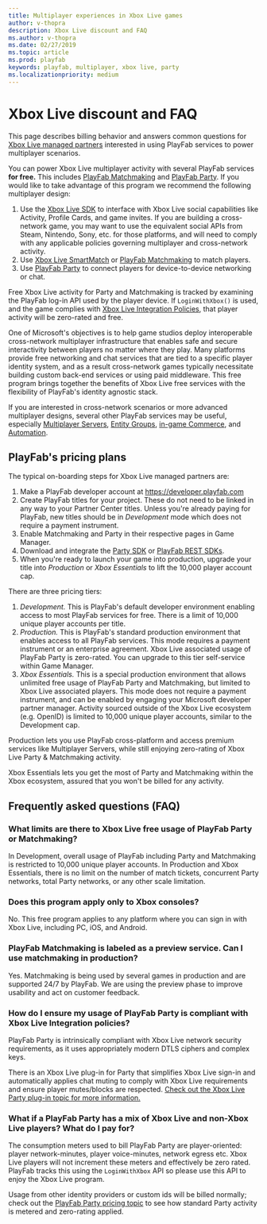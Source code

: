 ```yaml
---
title: Multiplayer experiences in Xbox Live games
author: v-thopra
description: Xbox Live discount and FAQ
ms.author: v-thopra
ms.date: 02/27/2019
ms.topic: article
ms.prod: playfab
keywords: playfab, multiplayer, xbox live, party
ms.localizationpriority: medium
---
```


# Xbox Live discount and FAQ

This page describes billing behavior and answers common questions for [Xbox Live managed partners](https://docs.microsoft.com/gaming/xbox-live/get-started/setup-partner-center/setup-partner-center-id-partners) interested in using PlayFab services to power multiplayer scenarios.

You can power Xbox Live multiplayer activity with several PlayFab services **for free.** This includes [PlayFab Matchmaking](../../multiplayer/matchmaking/index.md) and [PlayFab Party](../../multiplayer/networking/index.md). If you would like to take advantage of this program we recommend the following multiplayer design:

1. Use the [Xbox Live SDK](https://docs.microsoft.com/gaming/xbox-live) to interface with Xbox Live social capabilities like
Activity, Profile Cards, and game invites. If you are building a cross-network game, you may want to use the equivalent social APIs from Steam, Nintendo, Sony, etc. for those platforms, and will need to comply with any applicable policies governing multiplayer and cross-network activity.
2. Use [Xbox Live SmartMatch](https://docs.microsoft.com/gaming/xbox-live/multiplayer/multiplayer-manager/play-multiplayer-with-matchmaking) or  [PlayFab Matchmaking](../../multiplayer/matchmaking/index.md) to match players.
3. Use [PlayFab Party](../../multiplayer/networking/index.md) to connect players for device-to-device networking or chat.

Free Xbox Live activity for Party and Matchmaking is tracked by examining the PlayFab log-in API used by the player device. If `LoginWithXbox()` is used, and the game complies with [Xbox Live Integration Policies](https://aka.ms/XboxLivePolicy), that player activity will be zero-rated and free.

One of Microsoft's objectives is to help game studios deploy interoperable cross-network multiplayer infrastructure that enables safe and secure interactivity between players no matter where they play. Many platforms provide free networking and chat services that are tied to a specific player identity system, and as a result cross-network games typically necessitate building custom back-end services or using paid middleware. This free program brings together the benefits of Xbox Live free services with the flexibility of PlayFab's identity agnostic stack.

If you are interested in cross-network scenarios or more advanced multiplayer designs, several other PlayFab services may be useful, especially [Multiplayer Servers](../servers/index.md), [Entity Groups](../../data/playerdata/index.md), [in-game Commerce](https://docs.microsoft.com/gaming/playfab/index#pivot=documentation&panel=commerce), and [Automation](https://docs.microsoft.com/gaming/playfab/index#pivot=documentation&panel=automation).

##  PlayFab's pricing plans
The typical on-boarding steps for Xbox Live managed partners are:

1. Make a PlayFab developer account at https://developer.playfab.com
2. Create PlayFab titles for your project. These do not need to be linked in any way to your Partner Center titles. Unless you're already paying for PlayFab, new titles should be in *Development* mode which does not require a payment instrument. 
3. Enable Matchmaking and Party in their respective pages in Game Manager.
4. Download and integrate the [Party SDK](https://docs.microsoft.com/gaming/playfab/features/multiplayer/networking/) or [PlayFab REST SDKs](https://docs.microsoft.com/gaming/playfab/index#pivot=documentation&panel=sdks).
5. When you're ready to launch your game into production, upgrade your title into *Production* or *Xbox Essentials* to lift the 10,000 player account cap.

There are three pricing tiers:

1. *Development.* This is PlayFab's default developer environment enabling access to most PlayFab services for free. There is a limit of 10,000 unique player accounts per title.
1. *Production.* This is PlayFab's standard production environment that enables access to all PlayFab services. This mode requires a payment instrument or an enterprise agreement. Xbox Live associated usage of PlayFab Party is zero-rated. You can upgrade to this tier self-service within Game Manager.
1. *Xbox Essentials.* This is a special production environment that allows unlimited free usage of PlayFab Party and Matchmaking, but limited to Xbox Live associated players. This mode does not require a payment instrument, and can be enabled by engaging your Microsoft developer partner manager. Activity sourced outside of the Xbox Live ecosystem (e.g. OpenID) is limited to 10,000 unique player accounts, similar to the Development cap.

Production lets you use PlayFab cross-platform and access premium services like Multiplayer Servers, while still enjoying zero-rating of Xbox Live Party & Matchmaking activity. 

Xbox Essentials lets you get the most of Party and Matchmaking within the Xbox ecosystem, assured that you won't be billed for any activity. 

## Frequently asked questions (FAQ)

### What limits are there to Xbox Live free usage of PlayFab Party or Matchmaking?
In Development, overall usage of PlayFab including Party and Matchmaking is restricted to 10,000 unique player accounts. In Production and Xbox Essentials, there is no limit on the number of match tickets, concurrent Party networks, total Party networks, or any other scale limitation. 

### Does this program apply only to Xbox consoles?
No. This free program applies to any platform where you can sign in with Xbox Live, including PC, iOS, and Android.

### PlayFab Matchmaking is labeled as a preview service. Can I use matchmaking in production?
Yes. Matchmaking is being used by several games in production and are supported 24/7 by PlayFab. We are using the preview phase to improve usability and act on customer feedback.

### How do I ensure my usage of PlayFab Party is compliant with Xbox Live Integration policies?
PlayFab Party is intrinsically compliant with Xbox Live network security requirements, as it uses appropriately modern DTLS ciphers and complex keys.

There is an Xbox Live plug-in for Party that simplifies Xbox Live sign-in and automatically applies chat muting to comply with Xbox Live requirements and ensure player mutes/blocks are respected. [Check out the Xbox Live Party plug-in topic for more information.](./party-xbox-live-guide.md)

### What if a PlayFab Party has a mix of Xbox Live and non-Xbox Live players? What do I pay for?
The consumption meters used to bill PlayFab Party are player-oriented: player network-minutes, player voice-minutes, network egress etc. Xbox Live players will not increment these meters and effectively be zero rated. PlayFab tracks this using the `LoginWithXbox` API so please use this API to enjoy the Xbox Live program.

Usage from other identity providers or custom ids will be billed normally; check out the [PlayFab Party pricing topic](../../multiplayer/networking/pricing.md) to see how standard Party activity is metered and zero-rating applied. 
